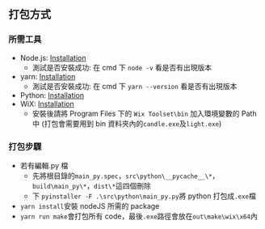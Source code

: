 ## 打包方式

### 所需工具

- Node.js: [Installation](https://nodejs.org/zh-tw/download/)
  - 測試是否安裝成功: 在 cmd 下 `node -v` 看是否有出現版本
- yarn: [Installation](https://yarnpkg.com/latest.msi)
  - 測試是否安裝成功: 在 cmd 下 `yarn --version` 看是否有出現版本
- Python: [Installation](https://www.python.org/downloads/)
- WiX: [Installation](https://github.com/wixtoolset/wix3/releases/tag/wix3112rtm)
  - 安裝後請將 Program Files 下的 `Wix Toolset\bin` 加入環境變數的 Path 中 (打包會需要用到 bin 資料夾內的`candle.exe`及`light.exe`)

### 打包步驟

- 若有編輯.py 檔
  - 先將根目錄的`main_py.spec`，`src\python\__pycache__\*`，`build\main_py\*`，`dist\*`這四個刪除
  - 下 `pyinstaller -F .\src\python\main_py.py`將 python 打包成`.exe`檔
- `yarn install`安裝 nodeJS 所需的 package
- `yarn run make`會打包所有 code，最後`.exe`路徑會放在`out\make\wix\x64`內
